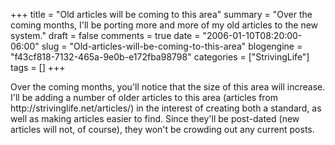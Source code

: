 +++
title = "Old articles will be coming to this area"
summary = "Over the coming months, I'll be porting more and more of my old articles to the new system."
draft = false
comments = true
date = "2006-01-10T08:20:00-06:00"
slug = "Old-articles-will-be-coming-to-this-area"
blogengine = "f43cf818-7132-465a-9e0b-e172fba98798"
categories = ["StrivingLife"]
tags = []
+++

<p>
Over the coming months, you&#39;ll notice that the size of this area will increase.  I&#39;ll be adding a number of older articles to this area (articles from http://strivinglife.net/articles/) in the interest of creating both a standard, as well as making articles easier to find.  Since they&#39;ll be post-dated (new articles will not, of course), they won&#39;t be crowding out any current posts.<!--more--><!--adsense-->
</p>

